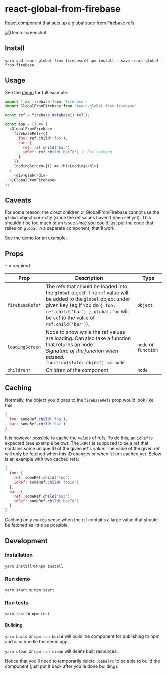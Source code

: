 # react-global-from-firebase
React component that sets up a global state from Firebase refs

![Demo screenshot](https://github.com/rafaelklaessen/react-global-from-firebase/raw/master/screenshots/screenshot.png "Screenshot of the demo")

## Install
`yarn add react-global-from-firebase` or `npm install --save react-global-from-firebase`

## Usage
See the [demo](https://github.com/rafaelklaessen/react-global-from-firebase/tree/master/demo/src) for full example.

```javascript
import * as firebase from 'firebase';
import GlobalFromFirebase from 'react-global-from-firebase'

const ref = firebase.database().ref();

const App = () => (
  <GlobalFromFirebase
    firebaseRefs={{
      foo: ref.child('foo'),
      bar: {
        ref: ref.child('bar'),
        idRef: ref.child('barId') // For caching
      }
    }}
    loadingScreen={() => <h1>Loading</h1>}
  >
    <div>Blah</div>
  </GlobalFromFirebase>
);
```

## Caveats
For some reason, the direct children of GlobalFromFirebase cannot use the `global` object correctly (since the ref values haven't been set yet). This shouldn't be too much of an issue since you could just put the code that relies on `global` in a separate component, that'll work.

See the [demo](https://github.com/rafaelklaessen/react-global-from-firebase/tree/master/demo/src) for an example.

## Props
`*` = required

Prop | Description | Type
---- | ----------- | ----
`firebaseRefs*` | The refs that should be loaded into the `global` object. The ref value will be added to the `global` object under given key (eg if you do `{ foo: ref.child('bar') }`, `global.foo` will be set to the value of `ref.child('bar')`). | `object`
`loadingScreen` | Node to show while the ref values are loading. Can also take a function that returns an node <br> *Signature of the function when passed:* <br> `function(state: object) => node` | `node` or `function`
`children*` | Children of the component | `node`

## Caching
Normally, the object you'd pass to the `firebaseRefs` prop would look like this:
```javascript
{
  foo: someRef.child('foo'),
  bar: someRef.child('baz')
}
```
It is however possible to cache the values of refs. To do this, an `idRef` is expected (see example below). The `idRef` is supposed to be a ref that contains some unique ID of the given ref's value. The value of the given ref will only be fetched when this ID changes or when it isn't cached yet. Below is an example with two cached refs:
```javascript
{
  foo: {
    ref: someRef.child('foo'),
    idRef: someRef.child('fooId')
  },
  bar: {
    ref: someRef.child('baz'),
    idRef: someRef.child('bazId')
  }
}
```
Caching only makes sense when the ref contains a large value that should be fetched as little as possible.

## Development
### Installation
`yarn install` or `npm install`

### Run demo
`yarn start` or `npm start`

### Run tests
`yarn test` or `npm test`

#### Building
`yarn build` or `npm run build` will build the component for publishing to npm and also bundle the demo app.

`yarn clean` or `npm run clean` will delete built resources.

Notice that you'll need to temporarily delete `.babelrc` to be able to build the component (just put it back after you're done building).
